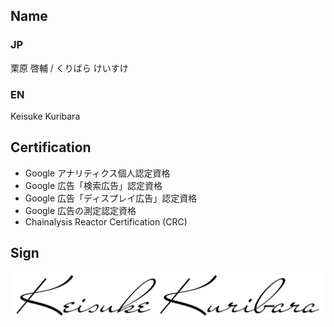 ## Name
### JP
栗原 啓輔 / くりばら けいすけ
### EN
Keisuke Kuribara
## Certification
- Google アナリティクス個人認定資格
- Google 広告「検索広告」認定資格
- Google 広告「ディスプレイ広告」認定資格
- Google 広告の測定認定資格
- Chainalysis Reactor Certification (CRC)

## Sign
![Keisuke Kuribara](logo_black.png "Keisuke Kuribara")
